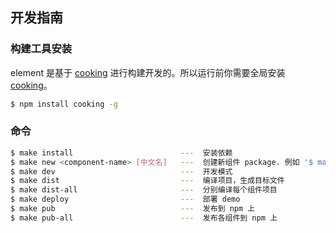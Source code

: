 ## 开发指南

### 构建工具安装

element 是基于 [cooking](http://cookingjs.github.io/) 进行构建开发的。所以运行前你需要全局安装 [cooking](http://cookingjs.github.io/)。

```bash
$ npm install cooking -g
```

### 命令

```bash
$ make install                        ---  安装依赖
$ make new <component-name> [中文名]   ---  创建新组件 package. 例如 '$ make new button 按钮'
$ make dev                            ---  开发模式
$ make dist                           ---  编译项目，生成目标文件
$ make dist-all                       ---  分别编译每个组件项目
$ make deploy                         ---  部署 demo
$ make pub                            ---  发布到 npm 上
$ make pub-all                        ---  发布各组件到 npm 上
```
